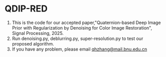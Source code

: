 # QDIP-RED
1. This is the code for our accepted paper,"Quaternion-based Deep Image Prior with Regularization by Denoising for Color Image Restoration", Signal Processing, 2025.
2. Run denoising.py, deblurring.py, super-resolution.py to test our proposed algorithm.
3. If you have any problem, please email qhzhang@mail.bnu.edu.cn
